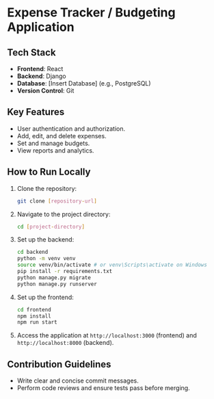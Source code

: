 # Expense Tracker / Budgeting Application

## Tech Stack
- **Frontend**: React
- **Backend**: Django
- **Database**: [Insert Database] (e.g., PostgreSQL)
- **Version Control**: Git

## Key Features
- User authentication and authorization.
- Add, edit, and delete expenses.
- Set and manage budgets.
- View reports and analytics.

## How to Run Locally
1. Clone the repository:
   ```bash
   git clone [repository-url]
   ```
2. Navigate to the project directory:
   ```bash
   cd [project-directory]
   ```
3. Set up the backend:
   ```bash
   cd backend
   python -m venv venv
   source venv/bin/activate # or venv\Scripts\activate on Windows
   pip install -r requirements.txt
   python manage.py migrate
   python manage.py runserver
   ```
4. Set up the frontend:
   ```bash
   cd frontend
   npm install
   npm run start
   ```
5. Access the application at `http://localhost:3000` (frontend) and `http://localhost:8000` (backend).

## Contribution Guidelines
- Write clear and concise commit messages.
- Perform code reviews and ensure tests pass before merging.
